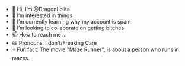 - 👋 Hi, I’m @DragonLolita
- 👀 I’m interested in things
- 🌱 I’m currently learning why my account is spam
- 💞️ I’m looking to collaborate on getting bitches
- 📫 How to reach me ...
- 😄 Pronouns: I don't/Freaking Care
- ⚡ Fun fact: The movie "Maze Runner", is about a person who runs in mazes.

<!---
DragonLolita/DragonLolita is a ✨ special ✨ repository because its `README.md` (this file) appears on your GitHub profile.
You can click the Preview link to take a look at your changes.
--->
